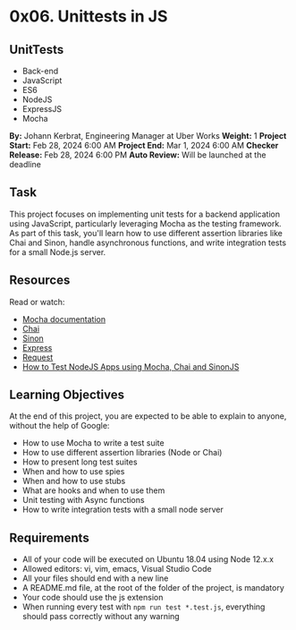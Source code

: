 # 0x06. Unittests in JS

## UnitTests

- Back-end
- JavaScript
- ES6
- NodeJS
- ExpressJS
- Mocha

**By:** Johann Kerbrat, Engineering Manager at Uber Works
**Weight:** 1
**Project Start:** Feb 28, 2024 6:00 AM
**Project End:** Mar 1, 2024 6:00 AM
**Checker Release:** Feb 28, 2024 6:00 PM
**Auto Review:** Will be launched at the deadline

## Task

This project focuses on implementing unit tests for a backend application using JavaScript, particularly leveraging Mocha as the testing framework. As part of this task, you'll learn how to use different assertion libraries like Chai and Sinon, handle asynchronous functions, and write integration tests for a small Node.js server.

## Resources

Read or watch:
- [Mocha documentation](https://mochajs.org/)
- [Chai](https://www.chaijs.com/)
- [Sinon](https://sinonjs.org/)
- [Express](https://expressjs.com/)
- [Request](https://www.npmjs.com/package/request)
- [How to Test NodeJS Apps using Mocha, Chai and SinonJS](https://www.sitepoint.com/promoted/test-node-js-with-mocha-chai-and-sinon/)

## Learning Objectives

At the end of this project, you are expected to be able to explain to anyone, without the help of Google:

- How to use Mocha to write a test suite
- How to use different assertion libraries (Node or Chai)
- How to present long test suites
- When and how to use spies
- When and how to use stubs
- What are hooks and when to use them
- Unit testing with Async functions
- How to write integration tests with a small node server

## Requirements

- All of your code will be executed on Ubuntu 18.04 using Node 12.x.x
- Allowed editors: vi, vim, emacs, Visual Studio Code
- All your files should end with a new line
- A README.md file, at the root of the folder of the project, is mandatory
- Your code should use the js extension
- When running every test with `npm run test *.test.js`, everything should pass correctly without any warning

